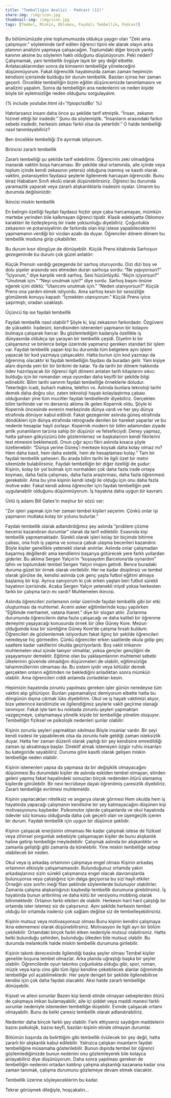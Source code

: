 ```yaml
---
title: "Tembelliğin Analizi - Podcast (11)"
share-img: /img/icon.jpg
thumbnail-img: /img/icon.jpg
tags: [Tembel, Miskin, Oblomov, Faydalı Tembellik, Podcast]
---
```



Bu bölümümüzde yine toplumumuzda oldukça yaygın olan  “Zeki ama çalışmıyor.” söyleminde tarif edilen öğrenci tipini ele alarak olayın arka planının analizini yapmaya çalışacağım. Toplumdaki diğer birçok yanlış kanının aksine bu söylemin haklı olduğunu düşünüyorum. Peki neden? Çalışmamak, yani tembellik övgüye layık bir şey değil elbette. Anlatacaklarımdan sonra da kimsenin tembelliğe yöneleceğini düşünmüyorum. Fakat öğrencilik hayatımızda zaman zaman hepimizin kendisini içerisinde bulduğu bir durum tembellik. Bazıları içinse her zaman geçerli. Öncelikle tembelliğin bizim eğitim düşüncemizde tanımlamasını ve analizini yapalım. Sonra da tembelliğin ana nedenlerini ve neden kişide böyle bir eylemsizliğe neden olduğunu sorgulayalım.  

{% include youtube.html id='YpiopctsdBo' %}

Hatırlarsanız insanı daha önce şu şekilde tarif etmiştik. “İnsan, zekanın hizmet ettiği bir iradedir.” Şunu da söylemiştik. “İnsanların arasındaki farkın sebebi iradedir, herkesin zekası farklı olsa da yeterlidir.” O halde tembelliği nasıl tanımlayabiliriz?

Ben öncelikle tembelliği 3’e ayırmak istiyorum. 

Birincisi zararlı tembellik 

Zararlı tembelliği şu şekilde tarif edebilirim. Öğrencinin zeki olmadığına inanarak vaktini boşa harcaması. Bir şekilde okul ortamında, aile içinde veya toplum içinde kendi zekasının yetersiz olduğuna inanmış ve kasıtlı olarak vaktini, potansiyelini faydasız şeylerle ilgilenerek harcayan öğrencidir. Bunu biraz Hababam Sınıfı ekolü olarak düşünebilirsiniz. Öğrenci bu durumda yaramazlık yaparak veya zararlı alışkanlıklarla iradesini oyalar. Umarım bu durumda değilsinizdir.

İkincisi miskin tembellik

En belirgin özelliği faydalı faydasız hiçbir şeye çaba harcamayan, mümkün mertebe yerinden bile kalkmayan öğrenci tipidir. Klasik edebiyatta Oblomov karakteri ile özdeşleşmiş bir irade yoksunluğu diyebiliriz. Çoğunlukla zekasının ve potansiyelinin de farkında olan kişi istese yapabileceklerini yapmamanın verdiği bir vicdan azabı da duyar. Öğrenciler dönem dönem bu tembellik moduna girip çıkabilirler. 

Bu durum kısır döngüye de dönüşebilir. Küçük Prens kitabında Sarhoşun gezegeninde bu durum çok güzel anlatılır:

Küçük Prensin vardığı gezegende bir sarhoş oturuyordu.
Dizi dizi boş ve dolu şişeler arasında ses etmeden duran sarhoşa sordu:
“Ne yapıyorsun?”
“İçiyorum,” diye karşılık verdi sarhoş. Sesi hüzünlüydü.
“Niçin içiyorsun?”
“Unutmak için.”
“Neyi unutmak için?” diye sordu.
Sarhoş başını önüne eğerek içini döktü:
“Utancımı unutmak için.”
“Neden utanıyorsun?”
Küçük Prens ona yardım etmek istiyordu.
Ama sarhoş kesin bir sessizliğe gömülerek konuyu kapadı:
“İçmekten utanıyorum.”
Küçük Prens iyice şaşırmıştı, oradan uzaklaştı.

Üçüncü tip ise faydalı tembellik

Faydalı tembellik nasıl olabilir? Şöyle ki, kişi zekasının farkındadır. Özgüveni de yüksektir. İradesini, kendisinden istenenleri yapmanın bir kolayını bulmaya çalışarak harcar. Bu gözlemlediğim kadarıyla özellikle iş dünyasında oldukça işe yarayan bir tembellik çeşidi. Diyelim ki bir çalışansınız ve binlerce belge üzerinde yapmanız gereken standart bir işlem var. Faydalı tembellik yapan kişi bu durumda tüm belgelere aynı işlemi yapacak bir kod yazmaya çalışacaktır. Hatta bunun için kod yazmayı da öğrenmiş olacaktır ki faydalı tembelliğin faydası da buradan gelir. Yani kişiye alanı dışında yeni bir bir birikimi de katar. Ya da tarihi bir dönem hakkında ödev hazırlayacak bir öğrenci ilgili dönemi anlatan tarih kitaplarını sıkıcı bulduğu için bir romandan veya oyundan daha keyifli bir şekilde bilgi edinebilir. Bilim tarihi sanırım faydalı tembelliğe örneklerle doludur. Tekerleğin icadı, buharlı makina, telefon vs. Aslında bunlara teknoloji tarihi demek daha doğru olur, zaten teknoloji hayatı kolaylaştırma çabası olduğundan yine tüm mucitler faydalı tembellerdir diyebiliriz. Gerçekten bilim tarihinde var mı derseniz aklıma ilk gelen Kopernik oldu. Şöyle ki Kopernik öncesinde evrenin merkezinde dünya vardı ve her şey dünya etrafında dönüyor kabul edilirdi. Fakat gezegenler aslında güneş etrafında döndükleri için  dünya etrafında retrograde denilen bir hareket yaparlar ve bu nedenle hesaplar hayli zorlaşır. Kopernik modern bir bilim adamından  ziyade antik yunanlıların tarzına sahip bir düşünür ve felsefeciydi. Deney yapmaz, hatta şahsen gökyüzünü bile gözlemlemez ve başkalarının kendi fikirlerini test etmesini beklemezdi. Onun çığır açıcı fikri aslında kısaca şöyle özetlenebilir: “Dünya yerine Güneş’i merkeze koysak daha kolay olmaz mı? Hem daha basit, hem daha estetik, hem de hesaplaması kolay.” Tam bir faydalı tembellik şaheseri. Bu arada bilim tarihi ile ilgili özet bir metni sitemizde bulabilirsiniz. 
Faydalı tembelliğin bir diğer özelliği de şudur: Kişinin, kolay bir yol bulmak için normalden çok daha fazla irade ortaya koyması, daha fazla çalışması, daha fazla araştırması, daha fazla öğrenmesi gerekebilir. Ama bu yine kişinin kendi isteği ile olduğu için onu daha fazla motive eder. Fakat kendi adıma öğrenciler için faydalı tembelliğin pek uygulanabilir olduğunu düşünmüyorum. İş hayatına daha uygun bir kavram.

Ünlü iş adamı Bill Gates’in meşhur bir sözü var:

“Zor işleri yapmak için her zaman tembel kişileri seçerim. Çünkü onlar işi yapmanın mutlaka kolay bir yolunu bulurlar.”

Faydalı tembellik olarak adlandırdığımız şey aslında “problem çözme becerisi kazandıran durumlar” olarak da tarif edilebilir. Esasında kişi tembellik yapmamaktadır. Sürekli olarak işleri kolay bir biçimde bitirme çabası, ona hızlı iş yapma ve sonuca çabuk ulaşma becerileri kazandırır. Böyle kişiler genellikle yetenekli olarak anılırlar. Aslında onlar çalışmadan başarmış değillerdir ama kendilerini başarıya götürecek yere farklı yollardan giderler. Bu aklıma Sergen Yalçın’ın “koşsaydım Barcelona’da oynardım” lafını ve toplumdaki tembel Sergen Yalçın imajını getirdi. Bence buradaki duruma güzel bir örnek olarak verilebilir. Her ne kadar disiplinsiz ve tembel olarak görülse de, kendisi aslında çok genç yaşta futbol eğitimi almaya başlamış bir kişi. Ayrıca sanıyorum ki çok erken yaştan beri futbol sürekli hayatının içerisinde. Acaba Sergen Yalçın yetenekli miydi yoksa herkesten farklı bir çalışma tarzı mı vardı? Muhtemelen ikincisi.

Aslında öğrencileri zorlamanın onlar üzerinde faydalı tembellik gibi bir etki oluşturması da muhtemel. Acemi asker eğitimlerinde koşu yapılırken “Eğitimde merhamet, vatana ihanet.” diye bir slogan atılır. Zorlanma durumunda öğrencilerin daha fazla çalışacağı ve daha kaliteli bir öğrenme deneyimi yaşayacağı konusunda örnek bir ülke Güney Kore. Mezun olduğumda kısa bir süreliğine Güney Kore’de çalışma fırsatı buldum. Öğrencileri de gözlemlemek istiyordum fakat ilginç bir şekilde öğrencileri neredeyse hiç görmedim. Çünkü öğrenciler erken saatlerde okula gidip geç saatlere kadar vakitlerini okulda geçiriyorlardı. Boş vakit imkanını muhtemelen okul içinde tanıyor olmalılar, yoksa gençler gençliğini de yaşayamıyor demektir. Eğitime olan bu yaklaşımlarının muhtemel sebebi ülkelerinin güvende olmadığını düşünmeleri de olabilir, eğitimsizliğe tahammüllerinin olmaması da. Bu sistem iyidir veya kötüdür demek gerçekten onların eğitimden ne beklediğini anladıktan sonra mümkün olabilir. Ama öğrencileri ciddi anlamda zorladıkları kesin. 

Hepimizin hayatında zorunlu yapılması gereken işler günün neredeyse tüm vaktini alıp götürüyor. Bunları yapmamalıyız demiyorum elbette hatta bu döngünün dışına çıkmak lüks diyebilirim. Okul ve iş hayatı vaktimizi alıyor, bize yeterince kendimizle ve ilgilendiğimiz şeylerle vakit geçirme olanağı tanımıyor. Fakat işte tam bu noktada zorunlu şeyleri yapmaktan vazgeçmeye, çalışmamaya yönelik kişide bir tembelliğe yönelim oluşuyor. Tembelliğin fiziksel ve psikolojik nedenleri şunlar olabilir:

Kişinin zorunlu şeyleri yapmaktan sıkılması
Böyle insanlar vardır. Bir şeyi kendi iradesi ile yapabilecek olsa da zorunlu hale geldiği zaman isteksizlik duyar. Hatta her zaman düzenli olarak yaptığı bir şey kendisine emredildiği zaman işi aksatmaya başlar. Direktif almak istemeyen özgür ruhlu insanları bu kategoride sayabiliriz. Duruma göre kasıtlı olarak gelişen miskin tembelliğe neden olabilir.

Kişinin istenenleri yapsa da yapmasa da bir değişiklik olmayacağını düşünmesi
Bu durumdaki kişiler de aslında eskiden tembel olmayan, elinden geleni yapmış fakat hayalindeki sonuçları birçok nedenden ötürü alamamış kişilerde görülebilir. Bir nevi tecrübeye dayalı öğrenilmiş çaresizlik diyebiliriz. Zararlı tembelliğe evrilmesi muhtemeldir.

Kişinin yapılacakları niteliksiz ve angarya olarak görmesi
Hem okulda hem iş hayatında yapacağı çalışmanın kendisine bir şey katmayacağını düşünen kişi motivasyonunu kaybeder. Psikomotor işlerde çalışanlarda ve okul hayatında ödevler söz konusu olduğunda daha çok geçerli olan ve üşengeçlik içeren bir durum. Faydalı tembellik için uygun bir düşünce şeklidir.

Kişinin çalışacak enerjisinin olmaması
Ne kadar çalışmak istese de fiziksel veya zihinsel yorgunluk sebebiyle çalışamayan kişiler de bunu alışkanlık haline getirip tembelliğe meyledebilir. Çalışmak aslında bir alışkanlıktır ve zamanla geliştiği gibi zamanla da körelebilir. Yine miskin tembelliğe sebep olabilecek bir neden.

Okul veya iş arkadaş ortamının çalışmaya engel olması
Kişinin arkadaş ortamının etkisiyle çalışamamasıdır. Bulunduğunuz ortamda yakın arkadaşlarınız sizin sürekli çalışmanıza engel olacak davranışlarda bulunuyorsa veya çalıştığınız için dalga geçiyorsa bu sizi hayli etkiler. Örneğin size sınıfın ineği filan şeklinde söylemlerde bulunuyor olabilirler. Zamanla çalışma alışkanlığınızı kaybedip tembellik durumuna girebilirsiniz. İş hayatında bunun arttırılmış ve daha kötü bir versiyonu mobbing olarak bilinmektedir. Ortamın farklı etkileri de olabilir. Herkesin harıl harıl çalıştığı bir ortamda ister istemez siz de çalışırsınız. Aynı şekilde herkesin tembel olduğu bir ortamda iradeniz çok sağlam değilse siz de tembelleşebilirsiniz.

Kişinin mutsuz veya motivasyonsuz olması
Bunu kişinin kendini çalışmaya ikna edememesi olarak düşünebilirsiniz. Motivasyon ile ilgili ayrı bir bölüm çekilebilir. Ortamdaki birçok farklı etken nedeniyle mutsuz olabilirsiniz. Hatta belki bulunduğu şehirden, bulunduğu ülkeden bile mutsuz olabilir. Bu durumda melankolik halde miskin tembellik durumuna girilebilir.

Kişinin takıntı derecesinde ilgilendiği başka şeyler olması
Tembel kişiler genelde boşuna tembel olmazlar. Arka planda uğraştığı başka bir şeyler olabilir. Öğrencilerde oyun takıntısı çoğunlukta olduğu gibi, spor, roman, müzik veya karşı cins gibi tüm ilgiyi kendine çekebilecek alanlar öğrenimde tembelliğe yol açabilmektedir. Her şeyle dengeli bir şekilde ilgilenebilirse kendisi için çok daha faydalı olacaktır. Aksi halde zararlı tembelliğe dönüşebilir.

Kişisel ve ailevi sorunlar
Bazen kişi kendi elinde olmayan sebeplerden ötürü de çalışmaya imkan bulamayabilir, aile içi şiddet veya maddi manevi farklı sorunlar nedeniyle istemeden tembelliğe düşebilir. Evinde çalışacak ortamı olmayabilir. Bunu da belki çaresiz tembellik olarak adlandırabiliriz.

Nedenler daha birçok farklı şey olabilir. Fark ettiyseniz saydığım maddelerin bazısı psikolojik, bazısı keyfi, bazıları kişinin elinde olmayan durumlar. 

Bölümün başında da belirttiğim gibi tembellik övülecek bir şey değil, hatta zararlı bir alışkanlık kabul edilebilir. Yalnızca çalışkan insanların faydalı tembelliğine müsamaha gösterilebilir. Bunun dışında tembel bir öğrenci gözlemlediğimizde bunun nedenini onu gözlemleyerek bile kolayca anlayabiliriz diye düşünüyorum. Daha sonra yapılması gereken de tembelliğin nedenini ortadan kaldırıp çalışma alışkanlığı kazanana kadar ona zaman tanımak, çalışma durumunu gözlemeye devam etmek olacaktır. 

Tembellik üzerine söyleyeceklerim bu kadar.

Tekrar görüşmek dileğiyle, hoşçakalın…
